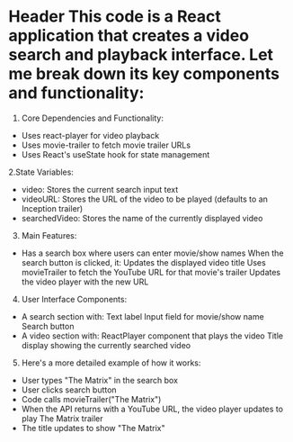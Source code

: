 # Header This code is a React application that creates a video search and playback interface. Let me break down its key components and functionality:

1. Core Dependencies and Functionality:
- Uses react-player for video playback
- Uses movie-trailer to fetch movie trailer URLs
- Uses React's useState hook for state management


2.State Variables:
- video: Stores the current search input text
- videoURL: Stores the URL of the video to be played (defaults to an Inception trailer)
- searchedVideo: Stores the name of the currently displayed video
3. Main Features:
- Has a search box where users can enter movie/show names
When the search button is clicked, it:
Updates the displayed video title
Uses movieTrailer to fetch the YouTube URL for that movie's trailer
Updates the video player with the new URL
4. User Interface Components:
- A search section with:
Text label
Input field for movie/show name
Search button
- A video section with:
ReactPlayer component that plays the video
Title display showing the currently searched video



5. Here's a more detailed example of how it works:

- User types "The Matrix" in the search box
- User clicks search button
- Code calls movieTrailer("The Matrix")
- When the API returns with a YouTube URL, the video player updates to play The Matrix trailer
- The title updates to show "The Matrix"
